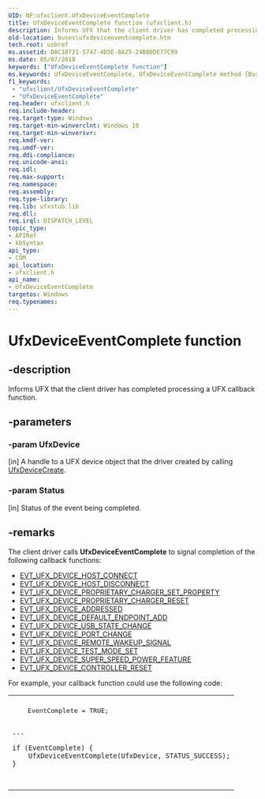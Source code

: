 ```yaml
---
UID: NF:ufxclient.UfxDeviceEventComplete
title: UfxDeviceEventComplete function (ufxclient.h)
description: Informs UFX that the client driver has completed processing a UFX callback function.
old-location: buses\ufxdeviceeventcomplete.htm
tech.root: usbref
ms.assetid: DAC18721-5747-4D5E-8A25-24B80DE77C99
ms.date: 05/07/2018
keywords: ["UfxDeviceEventComplete function"]
ms.keywords: UfxDeviceEventComplete, UfxDeviceEventComplete method [Buses], buses.ufxdeviceeventcomplete, ufxclient/UfxDeviceEventComplete
f1_keywords:
 - "ufxclient/UfxDeviceEventComplete"
 - "UfxDeviceEventComplete"
req.header: ufxclient.h
req.include-header: 
req.target-type: Windows
req.target-min-winverclnt: Windows 10
req.target-min-winversvr: 
req.kmdf-ver: 
req.umdf-ver: 
req.ddi-compliance: 
req.unicode-ansi: 
req.idl: 
req.max-support: 
req.namespace: 
req.assembly: 
req.type-library: 
req.lib: ufxstub.lib
req.dll: 
req.irql: DISPATCH_LEVEL
topic_type:
- APIRef
- kbSyntax
api_type:
- COM
api_location:
- ufxclient.h
api_name:
- UfxDeviceEventComplete
targetos: Windows
req.typenames: 
---
```


# UfxDeviceEventComplete function


## -description


Informs UFX that the client driver has completed processing a UFX callback function.


## -parameters




### -param UfxDevice 
[in]
A handle to a UFX device object that the driver created by calling <a href="https://docs.microsoft.com/windows-hardware/drivers/ddi/ufxclient/nf-ufxclient-ufxdevicecreate">UfxDeviceCreate</a>.


### -param Status 
[in]
Status of the event being completed.


## -remarks



The client driver calls <b>UfxDeviceEventComplete</b> to signal completion of the following callback functions:

<ul>
<li>
<a href="https://docs.microsoft.com/windows-hardware/drivers/ddi/ufxclient/nc-ufxclient-evt_ufx_device_host_connect">EVT_UFX_DEVICE_HOST_CONNECT</a>
</li>
<li>
<a href="https://docs.microsoft.com/windows-hardware/drivers/ddi/ufxclient/nc-ufxclient-evt_ufx_device_host_disconnect">EVT_UFX_DEVICE_HOST_DISCONNECT</a>
</li>
<li>
<a href="https://docs.microsoft.com/windows-hardware/drivers/ddi/ufxclient/nc-ufxclient-evt_ufx_device_proprietary_charger_set_property">EVT_UFX_DEVICE_PROPRIETARY_CHARGER_SET_PROPERTY</a>
</li>
<li>
<a href="https://docs.microsoft.com/windows-hardware/drivers/ddi/ufxclient/nc-ufxclient-evt_ufx_device_proprietary_charger_reset">EVT_UFX_DEVICE_PROPRIETARY_CHARGER_RESET</a>
</li>
<li>
<a href="https://docs.microsoft.com/windows-hardware/drivers/ddi/ufxclient/nc-ufxclient-evt_ufx_device_addressed">EVT_UFX_DEVICE_ADDRESSED</a>
</li>
<li>
<a href="https://docs.microsoft.com/windows-hardware/drivers/ddi/ufxclient/nc-ufxclient-evt_ufx_device_default_endpoint_add">EVT_UFX_DEVICE_DEFAULT_ENDPOINT_ADD</a>
</li>
<li>
<a href="https://docs.microsoft.com/windows-hardware/drivers/ddi/ufxclient/nc-ufxclient-evt_ufx_device_usb_state_change">EVT_UFX_DEVICE_USB_STATE_CHANGE</a>
</li>
<li>
<a href="https://docs.microsoft.com/windows-hardware/drivers/ddi/ufxclient/nc-ufxclient-evt_ufx_device_port_change">EVT_UFX_DEVICE_PORT_CHANGE</a>
</li>
<li>
<a href="https://docs.microsoft.com/windows-hardware/drivers/ddi/ufxclient/nc-ufxclient-evt_ufx_device_remote_wakeup_signal">EVT_UFX_DEVICE_REMOTE_WAKEUP_SIGNAL</a>
</li>
<li>
<a href="https://docs.microsoft.com/windows-hardware/drivers/ddi/ufxclient/nc-ufxclient-evt_ufx_device_test_mode_set">EVT_UFX_DEVICE_TEST_MODE_SET</a>
</li>
<li>
<a href="https://docs.microsoft.com/windows-hardware/drivers/ddi/ufxclient/nc-ufxclient-evt_ufx_device_super_speed_power_feature">EVT_UFX_DEVICE_SUPER_SPEED_POWER_FEATURE</a>
</li>
<li>
<a href="https://docs.microsoft.com/windows-hardware/drivers/ddi/ufxclient/nc-ufxclient-evt_ufx_device_controller_reset">EVT_UFX_DEVICE_CONTROLLER_RESET</a>
</li>
</ul>
For example, your callback function could use the following code:

<div class="code"><span codelanguage=""><table>
<tr>
<th></th>
</tr>
<tr>
<td>
<pre>    EventComplete = TRUE;

    ...

    if (EventComplete) {
        UfxDeviceEventComplete(UfxDevice, STATUS_SUCCESS);
    }
</pre>
</td>
</tr>
</table></span></div>


